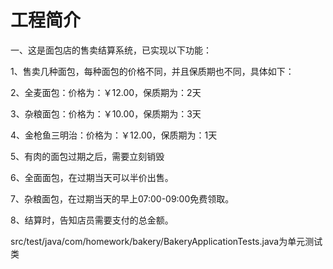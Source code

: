 # 工程简介

一、这是面包店的售卖结算系统，已实现以下功能：

1、售卖几种面包，每种面包的价格不同，并且保质期也不同，具体如下：

2、全麦面包：价格为：￥12.00，保质期为：2天

3、杂粮面包：价格为：￥10.00，保质期为：3天

4、金枪鱼三明治：价格为：￥12.00，保质期为：1天

5、有肉的面包过期之后，需要立刻销毁

6、全面面包，在过期当天可以半价出售。

7、杂粮面包，在过期当天的早上07:00-09:00免费领取。

8、结算时，告知店员需要支付的总金额。


src/test/java/com/homework/bakery/BakeryApplicationTests.java为单元测试类


